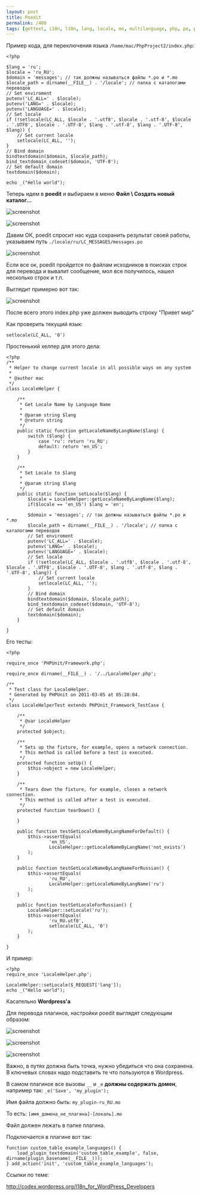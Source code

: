 ```yaml
---
layout: post
title: Poedit
permalink: /480
tags: [gettext, i18n, l10n, lang, locale, mo, multilanguage, php, po, poedit, wordpress]
---
```


Пример кода, для переключения языка `/home/mac/PhpProject2/index.php`:

    <?php

    $lang = 'ru';
    $locale = 'ru_RU';
    $domain = 'messages'; // так должны называться файлы *.po и *.mo
    $locale_path = dirname(__FILE__) . '/locale'; // папка с каталогами переводов
    // Set enviroment
    putenv('LC_ALL=' . $locale);
    putenv('LANG=' . $locale);
    putenv('LANGUAGE=' . $locale);
    // Set locale
    if (!setlocale(LC_ALL, $locale . '.utf8', $locale . '.utf-8', $locale . '.UTF8', $locale . '.UTF-8', $lang . '.utf-8', $lang . '.UTF-8', $lang)) {
        // Set current locale
        setlocale(LC_ALL, '');
    }
    // Bind domain
    bindtextdomain($domain, $locale_path);
    bind_textdomain_codeset($domain, 'UTF-8');
    // Set default domain
    textdomain($domain);

    echo _("Hello world");

Теперь идем в **poedit** и выбираем в меню **Файл \ Создать новый каталог...**

![screenshot](http://mac-blog.org.ua/wp-content/uploads/16.png)

![screenshot](http://mac-blog.org.ua/wp-content/uploads/21.png)

Давим ОК, poedit спросит нас куда сохранить результат своей работы, указываем путь `./locale/ru/LC_MESSAGES/messages.po`

![screenshot](http://mac-blog.org.ua/wp-content/uploads/3.png)

Если все ок, poedit пройдется по файлам исходников в поисках строк для перевода и вывалит сообщение, мол все получилось, нашел несколько строк и т.п.

Выглядит примерно вот так:

![screenshot](http://mac-blog.org.ua/wp-content/uploads/4.png)

После всего этого index.php уже должен выводить строку "Привет мир"

Как проверить текущий язык:

    setlocale(LC_ALL, '0')

Простенький хелпер для этого дела:

    <?php
    /**
     * Helper to change current locale in all possible ways on any system
     *
     * @author mac
     */
    class LocaleHelper {

        /**
         * Get Locale Name by Language Name
         *
         * @param string $lang
         * @return string
         */
        public static function getLocaleNameByLangName($lang) {
            switch ($lang) {
                case 'ru': return 'ru_RU';
                default: return 'en_US';
            }
        }

        /**
         * Set Locale to $lang
         *
         * @param string $lang
         */
        public static function setLocale($lang) {
            $locale = LocaleHelper::getLocaleNameByLangName($lang);
            if($locale == 'en_US') $lang = 'en';

            $domain = 'messages'; // так должны называться файлы *.po и *.mo
            $locale_path = dirname(__FILE__) . '/locale'; // папка с каталогами переводов
            // Set enviroment
            putenv('LC_ALL=' . $locale);
            putenv('LANG=' . $locale);
            putenv('LANGUAGE=' . $locale);
            // Set locale
            if (!setlocale(LC_ALL, $locale . '.utf8', $locale . '.utf-8', $locale . '.UTF8', $locale . '.UTF-8', $lang . '.utf-8', $lang . '.UTF-8', $lang)) {
                // Set current locale
                setlocale(LC_ALL, '');
            }
            // Bind domain
            bindtextdomain($domain, $locale_path);
            bind_textdomain_codeset($domain, 'UTF-8');
            // Set default domain
            textdomain($domain);
        }

    }

Его тесты:

    <?php

    require_once 'PHPUnit/Framework.php';

    require_once dirname(__FILE__) . '/../LocaleHelper.php';

    /**
     * Test class for LocaleHelper.
     * Generated by PHPUnit on 2011-03-05 at 05:28:04.
     */
    class LocaleHelperTest extends PHPUnit_Framework_TestCase {

        /**
         * @var LocaleHelper
         */
        protected $object;

        /**
         * Sets up the fixture, for example, opens a network connection.
         * This method is called before a test is executed.
         */
        protected function setUp() {
            $this->object = new LocaleHelper;
        }

        /**
         * Tears down the fixture, for example, closes a network connection.
         * This method is called after a test is executed.
         */
        protected function tearDown() {

        }

        public function testGetLocaleNameByLangNameForDefault() {
            $this->assertEquals(
                    'en_US',
                    LocaleHelper::getLocaleNameByLangName('not_exists')
            );
        }

        public function testGetLocaleNameByLangNameForRussian() {
            $this->assertEquals(
                    'ru_RU',
                    LocaleHelper::getLocaleNameByLangName('ru')
            );
        }

        public function testSetLocaleForRussian() {
            LocaleHelper::setLocale('ru');
            $this->assertEquals(
                    'ru_RU.utf8',
                    setlocale(LC_ALL, '0')
            );
        }

    }

И пример:

    <?php
    require_once 'LocaleHelper.php';

    LocaleHelper::setLocale($_REQUEST['lang']);
    echo _("Hello world");

Касательно **Wordpress'а**

Для перевода плагинов, настройки poedit выглядят следующим образом:

![screenshot](http://mac-blog.org.ua/wp-content/uploads/po1.png)

![screenshot](http://mac-blog.org.ua/wp-content/uploads/po2.png)

![screenshot](http://mac-blog.org.ua/wp-content/uploads/po3.png)

Важно, в путях должна быть точка, нужно убедиться что она сохранена. В ключевых словах надо подставить те что пользуются в Wordpress.

В самом плагиное все вызовы `__` и `_e` **должны содержать домен**, например так: `_e('Save', 'my_plugin');`

Имя файла должно быть: `my_plugin-ru_RU.mo`

То есть: `[имя_домена_не_плагина]-[локаль].mo`

Файл должен лежать в папке плагина.

Подключается в плагине вот так:

    function custom_table_example_languages() {
        load_plugin_textdomain('custom_table_example', false, dirname(plugin_basename(__FILE__)));
    } add_action('init', 'custom_table_example_languages');

Ссылки по теме:

<http://codex.wordpress.org/I18n_for_WordPress_Developers>
